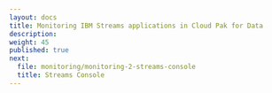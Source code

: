 ```yaml
---
layout: docs
title: Monitoring IBM Streams applications in Cloud Pak for Data
description:
weight: 45
published: true
next:
  file: monitoring/monitoring-2-streams-console
  title: Streams Console
---
```



